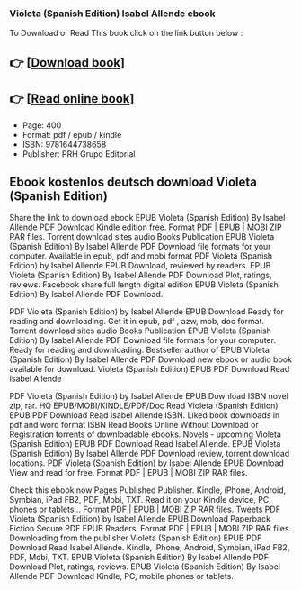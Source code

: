 ### Violeta (Spanish Edition) Isabel Allende ebook

To Download or Read This book click on the link button below :

## 👉  [**[Download book](http://filesbooks.info/download.php?group=book&from=github.com&id=679489&lnk=1079 "Download book")**]

## 👉  [**[Read online book](http://filesbooks.info/download.php?group=book&from=github.com&id=679489&lnk=1079 "Read online book")**]


* Page: 400
* Format: pdf / epub / kindle
* ISBN: 9781644738658
* Publisher: PRH Grupo Editorial



## Ebook kostenlos deutsch download Violeta (Spanish Edition)


Share the link to download ebook EPUB Violeta (Spanish Edition) By Isabel Allende PDF Download Kindle edition free. Format PDF | EPUB | MOBI ZIP RAR files. Torrent download sites audio Books Publication EPUB Violeta (Spanish Edition) By Isabel Allende PDF Download file formats for your computer. Available in epub, pdf and mobi format PDF Violeta (Spanish Edition) by Isabel Allende EPUB Download, reviewed by readers. EPUB Violeta (Spanish Edition) By Isabel Allende PDF Download Plot, ratings, reviews. Facebook share full length digital edition EPUB Violeta (Spanish Edition) By Isabel Allende PDF Download.

PDF Violeta (Spanish Edition) by Isabel Allende EPUB Download Ready for reading and downloading. Get it in epub, pdf , azw, mob, doc format. Torrent download sites audio Books Publication EPUB Violeta (Spanish Edition) By Isabel Allende PDF Download file formats for your computer. Ready for reading and downloading. Bestseller author of EPUB Violeta (Spanish Edition) By Isabel Allende PDF Download new ebook or audio book available for download. Violeta (Spanish Edition) EPUB PDF Download Read Isabel Allende

PDF Violeta (Spanish Edition) by Isabel Allende EPUB Download ISBN novel zip, rar. HQ EPUB/MOBI/KINDLE/PDF/Doc Read Violeta (Spanish Edition) EPUB PDF Download Read Isabel Allende ISBN. Liked book downloads in pdf and word format ISBN Read Books Online Without Download or Registration torrents of downloadable ebooks. Novels - upcoming Violeta (Spanish Edition) EPUB PDF Download Read Isabel Allende. EPUB Violeta (Spanish Edition) By Isabel Allende PDF Download review, torrent download locations. PDF Violeta (Spanish Edition) by Isabel Allende EPUB Download View and read for free. Format PDF | EPUB | MOBI ZIP RAR files.

Check this ebook now Pages Published Publisher. Kindle, iPhone, Android, Symbian, iPad FB2, PDF, Mobi, TXT. Read it on your Kindle device, PC, phones or tablets... Format PDF | EPUB | MOBI ZIP RAR files. Tweets PDF Violeta (Spanish Edition) by Isabel Allende EPUB Download Paperback Fiction Secure PDF EPUB Readers. Format PDF | EPUB | MOBI ZIP RAR files. Downloading from the publisher Violeta (Spanish Edition) EPUB PDF Download Read Isabel Allende. Kindle, iPhone, Android, Symbian, iPad FB2, PDF, Mobi, TXT. EPUB Violeta (Spanish Edition) By Isabel Allende PDF Download Plot, ratings, reviews. EPUB Violeta (Spanish Edition) By Isabel Allende PDF Download Kindle, PC, mobile phones or tablets.





